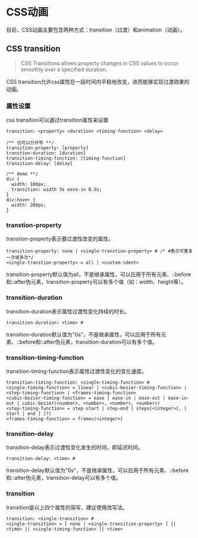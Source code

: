# CSS动画
目前，CSS动画主要包含两种方式：transition（过渡）和animation（动画）。

## CSS transition
>CSS Transitions allows property changes in CSS values to occur smoothly over a specified duration.

CSS transition允许css属性在一段时间内平稳地改变，进而能够实现过渡效果的动画。

### 属性设置
css transition可以通过transition属性来设置
```
transition: <property> <duration> <timing-function> <delay>

/** 也可以分开写 **/
transition-property: [property]
transtion-duration: [duration]
transition-timing-function: [timing-function]
transition-delay: [delay]

/** demo **/
div {
  width: 100px;
  transition: width 3s ease-in 0.5s;
}
div:hover {
  width: 200px;
}
```

### transtion-property
transtion-property表示要过渡性改变的属性。

```
transition-property: none | <single-transtion-property> # /* #表示可重复一次或多次*/
<single-transtion-property> = all | <custom-ident>
```
transition-property默认值为all，不是继承属性，可以应用于所有元素、::before和::after伪元素，transition-property可以有多个值（如：width、height等）。

### transition-duration
transition-duration表示属性过渡性变化持续的时长。
```
transition-duration: <time> #
```
transition-duration默认值为"0s"，不是继承属性，可以应用于所有元素、::before和::after伪元素，transition-duration可以有多个值。

### transition-timing-function
transition-timing-function表示属性过渡性变化的变化速度。
```
transition-timing-function: <single-timing-function> #
<single-timing-function> = linear | <cubic-bezier-timing-function> | <step-timing-function> | <frames-timing-function>
<cubic-bezier-timing-function> = ease | ease-in | ease-out | ease-in-out | cubic-bezier(<number>, <number>, <number>, <number>)
<step-timing-function> = step-start | step-end | steps(<integer>[, [ start | end ] ]?)
<frames-timing-function> = frames(<integer>)
```

### transition-delay
transition-delay表示过渡性变化发生的时间，即延迟时间。
```
transition-delay: <time> #
```
transition-delay默认值为"0s"，不是继承属性，可以应用于所有元素、::before和::after伪元素，transition-delay可以有多个值。

### transition
transition是以上四个属性的简写，建议使用改写法。
```
transition: <single-transition> #
<single-transition> = [ none | <single-transition-property> ] || <time> || <single-timing-function> || <time>
```


